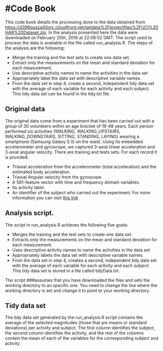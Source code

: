  #Code Book
==========================================

This code book details the processing done to the data obtained from https://d396qusza40orc.cloudfront.net/getdata%2Fprojectfiles%2FUCI%20HAR%20Dataset.zip.
In the analysis presented here the data were downloaded on February 20th, 2016 at 22:06:52 GMT.
The script used to process the data is available in the file called run_analysis.R. The steps of the analysis are the following:

 * Merge the training and the test sets to create one data set.
 * Extract only the measurements on the mean and standard deviation for each measurement.
 * Use descriptive activity names to name the activities in the data set
 * Appropriately label the data set with descriptive variable names.
 * From the data set in step 4, create a second, independent tidy data set with the average of each variable for each activity and each subject. This tidy data set can be found in the tidy.txt file.

## Original data

The original data come from a experiment that has been carried out with a group of 30 volunteers within an age bracket of 19-48 years. Each person performed six activities (WALKING, WALKING_UPSTAIRS, WALKING_DOWNSTAIRS, SITTING, STANDING, LAYING) wearing a smartphone (Samsung Galaxy S II) on the waist. Using its embedded accelerometer and gyroscope, we captured 3-axial linear acceleration and 3-axial angular velocity.
There are training and tests sets. For each record it is provided:

 * Triaxial acceleration from the accelerometer (total acceleration) and the estimated body acceleration.
 * Triaxial Angular velocity from the gyroscope. 
 * A 561-feature vector with time and frequency domain variables. 
 * Its activity label. 
 * An identifier of the subject who carried out the experiment.
For more information you can visit [this link](http://archive.ics.uci.edu/ml/datasets/Human+Activity+Recognition+Using+Smartphones) 

## Analysis script.

The script in run_analysis.R achieves the following five goals:

 * Merges the training and the test sets to create one data set.
 * Extracts only the measurements on the mean and standard deviation for each measurement.
 * Uses descriptive activity names to name the activities in the data set
 * Appropriately labels the data set with descriptive variable names.
 * From the data set in step 4, creates a second, independent tidy data set with the average of each variable for each activity and each subject. This tidy data set is stored in a file called tidyData.txt.

The script ###assumes that you have downloaded the files and sets the working directory to an specific one. You need to change the line where the working directory is set and change it to point to your working directory.

## Tidy data set

The tidy data set generated by the run_analysis.R script contains the average of the selected magnitudes (those that are means or standard deviations) per activity and subject.
The first column identifies the subject, the second column identifies the activity, and the rest of the columns contain the mean of each of the variables for the corresponding subject and activity.


